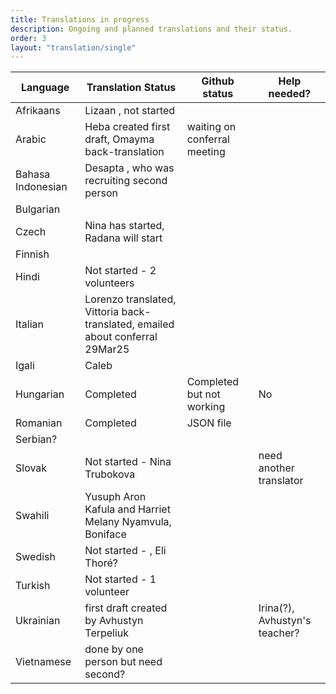```yaml
---
title: Translations in progress
description: Ongoing and planned translations and their status.
order: 3
layout: "translation/single"
---
```


| Language  | Translation Status | Github status | Help needed? 
| ------------- | ------------- | ------------- | ------------- 
| Afrikaans  | Lizaan , not started  |
| Arabic | Heba created first draft, Omayma back-translation | waiting on conferral meeting
| Bahasa Indonesian | Desapta , who was recruiting second person
| Bulgarian |
| Czech | Nina has started, Radana will start
| Finnish | 
| Hindi  | Not started - 2 volunteers |
| Italian | Lorenzo translated, Vittoria back-translated, emailed about conferral 29Mar25
| Igali | Caleb
| Hungarian  | Completed | Completed but not working | No
| Romanian | Completed | JSON file 
| Serbian? |
| Slovak | Not started - Nina Trubokova | | need another translator
| Swahili  | Yusuph Aron Kafula  and Harriet Melany Nyamvula, Boniface |
| Swedish | Not started - , Eli Thoré?
| Turkish | Not started - 1 volunteer
| Ukrainian | first draft created by Avhustyn Terpeliuk | |  Irina(?), Avhustyn's teacher?
| Vietnamese | done by one person but need second? |
